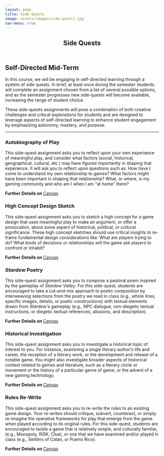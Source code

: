 ```yaml
---
layout: page
title: Side Quests
image: assets/images/side-quest1.jpg
nav-menu: true
---
```


<!-- Main -->
<div id="main" class="alt">

<!-- One -->
<section id="one">
	<div class="inner">
		<header class="major">
			<h1>Side Quests</h1>
		</header>

<!-- Content -->
<h2 id="content">Self-Directed Mid-Term</h2>
<p>In this course, we will be engaging in self-directed learning through a system of side quests. In brief, at least once during the semester students will complete an assignment chosen from a list of several possible options, and as the semester progresses new side-quests will become available, increasing the range of student choice. 
</p>
<p>These side-quests assignments will pose a combination of both creative challenges and critical explorations for students and are designed to leverage aspects of self-directed learning to enhance student engagement by emphasizing autonomy, mastery, and purpose.</p>

<hr class="major" />

<div class="row">
	<div class="6u 12u$(small)">
		<h3>Autobiography of Play</h3>
		<p>This side-quest assignment asks you to reflect upon your own experience of meaningful play, and consider what factors (social, historical, geographical, cultural, etc.) may have figured importantly in shaping that experience. It will ask you to reflect upon questions such as: How have I come to understand my own relationship to games? What factors might have been important in shaping that relationship? What, or where, is my gaming community and who am I when I am “at home” there?</p> 
		<p><strong>Further Details on </strong><a href="https://uncch.instructure.com/courses/50647/assignments/383194" target="_blank">Canvas</a></p>
	</div>
	<div class="6u$ 12u$(small)">
		<h3>High Concept Design Sketch</h3>
		<p>This side-quest assignment asks you to sketch a high concept for a game design that uses meaningful play to make an argument, or offer a provocation, about some aspect of historical, political, or cultural significance. These high concept sketches should use critical insights to re-frame fundamental design considerations like: What are players trying to do? What kinds of decisions or relationships will the game ask players to confront or inhabit?</p>
		<p><strong>Further Details on </strong><a href="https://uncch.instructure.com/courses/50647/assignments/383199" target="_blank">Canvas</a></p>
	</div>
<div class="6u$ 12u$(small)">
		<h3><em>Stardew</em> Poetry</h3>
		<p>This side-quest assignment asks you to compose a pastoral poem inspired by the gameplay of <em>Stardew Valley</em>. For this side-quest, students are encouraged to take a cut-and-mix approach to poetic composition by interweaving selections from the poetry we read in class (e.g., whole lines, specific images, details, or poetic constructions) with textual elements drawn from <em>Stardew's</em> gameplay (e.g., NPC dialogue, non-diegetic textual instructions, or diegetic textual references, allusions, and description).</p>
		<p><strong>Further Details on </strong><a href="https://uncch.instructure.com/courses/50647/assignments/385923" target="_blank">Canvas</a></p>
	</div>
<div class="6u$ 12u$(small)">
		<h3>Historical Investigation</h3>
		<p>This side-quest assignment asks you to investigate a historical topic of interest to you. For instance, examining a single literary author’s life and career, the reception of a literary work, or the development and release of a notable game. You might also investigate broader aspects of historical context related to games and literature, such as a literary circle or movement or the history of a particular genre of game, or the advent of a new gaming technology.</p>
		<p><strong>Further Details on </strong><a href="https://uncch.instructure.com/courses/50647/assignments/405909" target="_blank">Canvas</a></p>
	</div>
<div class="6u$ 12u$(small)">
		<h3>Rules Re-Write</h3>
		<p>This side-quest assignment asks you to re-write the rules to an existing game design. Your re-writes should critique, subvert, counteract, or simply re-imagine the operative frameworks for play that emerge from the game when played according to its original rules. For this side-quest, students are encouraged to tackle a game that is relatively simple, and culturally familiar, (e.g., Monopoly, RISK, Clue), or one that we have examined and/or played in class (e.g., Settlers of Catan, or Puerto Rico).</p>
		<p><strong>Further Details on </strong><a href="https://uncch.instructure.com/courses/50647/assignments/406466" target="_blank">Canvas</a></p>
	</div>
